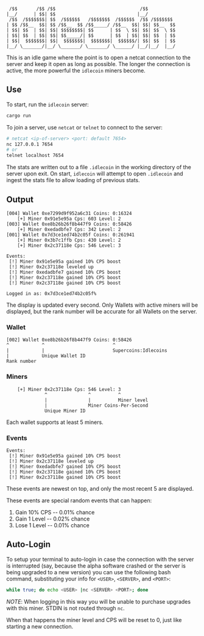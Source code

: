 ```
 /$$       /$$ /$$                               /$$
|__/      | $$| $$                              |__/
 /$$  /$$$$$$$| $$  /$$$$$$   /$$$$$$$  /$$$$$$  /$$ /$$$$$$$
| $$ /$$__  $$| $$ /$$__  $$ /$$_____/ /$$__  $$| $$| $$__  $$
| $$| $$  | $$| $$| $$$$$$$$| $$      | $$  \ $$| $$| $$  \ $$
| $$| $$  | $$| $$| $$_____/| $$      | $$  | $$| $$| $$  | $$
| $$|  $$$$$$$| $$|  $$$$$$$|  $$$$$$$|  $$$$$$/| $$| $$  | $$
|__/ \_______/|__/ \_______/ \_______/ \______/ |__/|__/  |__/
```

This is an idle game where the point is to open a netcat connection to the server and keep it open as long as possible. The longer the connection is active, the more powerful the `idlecoin` miners become.

## Use

To start, run the `idlecoin` server:
```rust
cargo run
```

To join a server, use `netcat` or `telnet` to connect to the server:
```bash
# netcat <ip-of-server> <port: default 7654>
nc 127.0.0.1 7654
# or
telnet localhost 7654
```

The stats are written out to a file `.idlecoin` in the working directory of the server upon exit. On start, `idlecoin` will attempt to open `.idlecoin` and ingest the stats file to allow loading of previous stats.

## Output

```
[004] Wallet 0xe7299d9f952a6c31 Coins: 0:16324
    [+] Miner 0x91e5e95a Cps: 603 Level: 2
[003] Wallet 0xe8b26b26f8b447f9 Coins: 0:58426
    [+] Miner 0xedadbfe7 Cps: 342 Level: 2
[001] Wallet 0x7d3ce1ed74b2c05f Coins: 0:261941
    [+] Miner 0x3b7c1ffb Cps: 430 Level: 2
    [+] Miner 0x2c37118e Cps: 546 Level: 3

Events:
 [!] Miner 0x91e5e95a gained 10% CPS boost
 [!] Miner 0x2c37118e leveled up
 [!] Miner 0xedadbfe7 gained 10% CPS boost
 [!] Miner 0x2c37118e gained 10% CPS boost
 [!] Miner 0x2c37118e gained 10% CPS boost

Logged in as: 0x7d3ce1ed74b2c05f%       
```

The display is updated every second. Only Wallets with active miners will be displayed, but the rank number will be accurate for all Wallets on the server.

### Wallet

```
[002] Wallet 0xe8b26b26f8b447f9 Coins: 0:58426
^            ^                         ^
|            |                         Supercoins:Idlecoins
|            Unique Wallet ID
Rank number
```

### Miners

```
    [+] Miner 0x2c37118e Cps: 546 Level: 3
              ^               ^          ^
              |               |          Miner level
              |               Miner Coins-Per-Second
              Unique Miner ID
```

Each wallet supports at least 5 miners.

### Events

```
Events:
 [!] Miner 0x91e5e95a gained 10% CPS boost
 [!] Miner 0x2c37118e leveled up
 [!] Miner 0xedadbfe7 gained 10% CPS boost
 [!] Miner 0x2c37118e gained 10% CPS boost
 [!] Miner 0x2c37118e gained 10% CPS boost
```

These events are newest on top, and only the most recent 5 are displayed.

These events are special random events that can happen:

1. Gain 10% CPS -- 0.01% chance
1. Gain 1 Level -- 0.02% chance
1. Lose 1 Level -- 0.01% chance


## Auto-Login

To setup your terminal to auto-login in case the connection with the server is interrupted (say, because the alpha software crashed or the server is being upgraded to a new version) you can use the following bash command, substituting your info for `<USER>`, `<SERVER>`, and `<PORT>`:
```bash
while true; do echo <USER> |nc <SERVER> <PORT>; done
```

*NOTE*: When logging in this way you will be unable to purchase upgrades with this miner. STDIN is not routed through `nc`.

When that happens the miner level and CPS will be reset to 0, just like starting a new connection.

